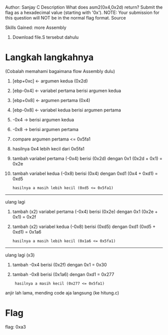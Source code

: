 Author: Sanjay C
Description
What does asm2(0x4,0x2d) return? Submit the flag as a hexadecimal value (starting with '0x'). NOTE: Your submission for this question will NOT be in the normal flag format. Source

Skills Gained: more Assembly

1. Download file.S tersebut dahulu 

# Langkah langkahnya

(Cobalah memahami bagaimana flow Assembly dulu)

1. [ebp+0xc] <- argumen kedua (0x2d)
2. [ebp-0x4] <- variabel pertama berisi argumen kedua
3. [ebp+0x8] <- argumen pertama (0x4)
4. [ebp-0x8] <- variabel kedua berisi argumen pertama

5. -0x4 -> berisi argumen kedua
6. -0x8 -> berisi argumen pertama

7. compare argumen pertama <= 0x5fa1
8. hasilnya 0x4 lebih kecil dari 0x5fa1

9. tambah variabel pertama (-0x4) berisi (0x2d) dengan 0x1 (0x2d + 0x1) = 0x2e
10. tambah variabel kedua (-0x8) berisi (0x4) dengan 0xd1 (0x4 + 0xd1) = 0xd5

        hasilnya a masih lebih kecil (0xd5 <= 0x5fa1)

--------------------------------------------------------------------------------
ulang lagi

1. tambah (x2) variabel pertama (-0x4) berisi (0x2e) dengan 0x1 (0x2e + 0x1) = 0x2f
2. tambah (x2) variabel kedua (-0x8) berisi (0xd5) dengan 0xd1 (0xd5 + 0xd1) = 0x1a6

       hasilnya a masih lebih kecil (0x1a6 <= 0x5fa1)

--------------------------------------------------------------------------------
ulang lagi (x3)

1. tambah -0x4 berisi (0x2f) dengan 0x1 = 0x30
2. tambah -0x8 berisi (0x1a6) dengan 0xd1 = 0x277

        hasilnya a masih kecil (0x277 <= 0x5fa1)

anjir lah lama, mending code aja langsung (ke hitung.c)

# Flag
flag: 0xa3
